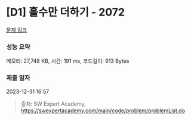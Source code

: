 # [D1] 홀수만 더하기 - 2072 

[문제 링크](https://swexpertacademy.com/main/code/problem/problemDetail.do?contestProbId=AV5QSEhaA5sDFAUq) 

### 성능 요약

메모리: 27,748 KB, 시간: 191 ms, 코드길이: 913 Bytes

### 제출 일자

2023-12-31 16:57



> 출처: SW Expert Academy, https://swexpertacademy.com/main/code/problem/problemList.do